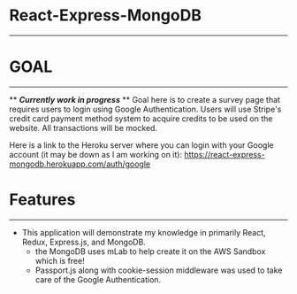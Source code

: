 # React-Express-MongoDB
---

# GOAL
---
** ***Currently work in progress*** **
Goal here is to create a survey page that requires users to login using Google Authentication.
Users will use Stripe's credit card payment method system to acquire credits to be used on the website. All transactions will be mocked.

Here is a link to the Heroku server where you can login with your Google account (it may be down as I am working on it):
https://react-express-mongodb.herokuapp.com/auth/google

# Features
----
  - This application will demonstrate my knowledge in primarily React, Redux, Express.js, and MongoDB.
    - the MongoDB uses mLab to help create it on the AWS Sandbox which is free!
    - Passport.js along with cookie-session middleware was used to take care of the Google Authentication.
